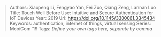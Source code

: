> Authors: Xiaopeng Li, Fengyao Yan, Fei Zuo, Qiang Zeng, Lannan Luo
> Title: Touch Well Before Use: Intuitive and Secure Authentication for IoT Devices
> Year: 2019
> Url: https://doi.org/10.1145/3300061.3345434
> Keywords: authentication, internet of things, virtual sensing
> Series: MobiCom '19
> Tags: *Define your own tags here, separate by comma*
